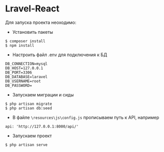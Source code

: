 # Lravel-React

Для запуска проекта неоходимо:
- Установить пакеты
```sd
$ composer install
$ npm install
```
- Настроить файл .env для подключения к БД
```sd
DB_CONNECTION=mysql
DB_HOST=127.0.0.1
DB_PORT=3306
DB_DATABASE=laravel
DB_USERNAME=root
DB_PASSWORD=
```
- Запускаем миграции и сиды
```sd
$ php artisan migrate
$ php artisan db:seed
```
- В файле `\resources\js\config.js` прописываем путь к API, например
```sd
api: 'http://127.0.0.1:8000/api/'
```
- Запускаем проект
```sd
$ php artisan serve
```